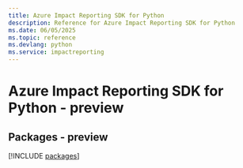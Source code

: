 ```yaml
---
title: Azure Impact Reporting SDK for Python
description: Reference for Azure Impact Reporting SDK for Python
ms.date: 06/05/2025
ms.topic: reference
ms.devlang: python
ms.service: impactreporting
---
```

# Azure Impact Reporting SDK for Python - preview
## Packages - preview
[!INCLUDE [packages](impact-reporting-index.md)]